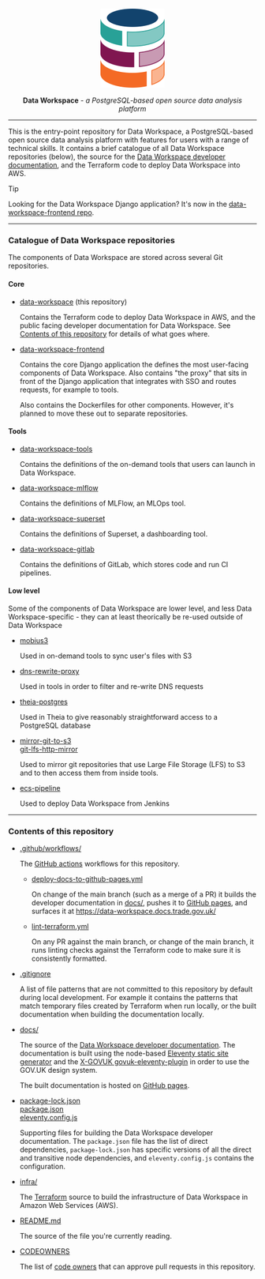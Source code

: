 <p align="center">
  <img alt="Data Workspace logo" width="130" height="160" src="./docs/assets/data-workspace-logo-colour-for-light-background.svg">
</p>

<p align="center"><strong>Data Workspace</strong> <em>- a PostgreSQL-based open source data analysis platform</em></p>

---

This is the entry-point repository for Data Workspace, a PostgreSQL-based open source data analysis platform with features for users with a range of technical skills. It contains a brief catalogue of all Data Workspace repositories (below), the source for the [Data Workspace developer documentation](https://data-workspace.docs.trade.gov.uk/), and the Terraform code to deploy Data Workspace into AWS.

> [!TIP]
> Looking for the Data Workspace Django application? It's now in the [data-workspace-frontend repo](https://github.com/uktrade/data-workspace-frontend).

---

### Catalogue of Data Workspace repositories

The components of Data Workspace are stored across several Git repositories.

#### Core

- [data-workspace](https://github.com/uktrade/data-workspace) (this repository)

   Contains the Terraform code to deploy Data Workspace in AWS, and the public facing developer documentation for Data Workspace. See [Contents of this repository](#contents-of-this-repository) for details of what goes where.

- [data-workspace-frontend](https://github.com/uktrade/data-workspace-frontend)

   Contains the core Django application the defines the most user-facing components of Data Workspace. Also contains "the proxy" that sits in front of the Django application that integrates with SSO and routes requests, for example to tools.

   Also contains the Dockerfiles for other components. However, it's planned to move these out to separate repositories.


#### Tools

- [data-workspace-tools](https://github.com/uktrade/data-workspace-tools)

  Contains the definitions of the on-demand tools that users can launch in Data Workspace.

- [data-workspace-mlflow](https://github.com/uktrade/data-workspace-mlflow)

  Contains the definitions of MLFlow, an MLOps tool.

- [data-workspace-superset](https://github.com/uktrade/data-workspace-superset)

  Contains the definitions of Superset, a dashboarding tool.

- [data-workspace-gitlab](https://github.com/uktrade/data-workspace-gitlab)

  Contains the definitions of GitLab, which stores code and run CI pipelines.


#### Low level

Some of the components of Data Workspace are lower level, and less Data Workspace-specific - they can at least theorically be re-used outside of Data Workspace

- [mobius3](https://github.com/uktrade/mobius3)

   Used in on-demand tools to sync user's files with S3

- [dns-rewrite-proxy](https://github.com/uktrade/dns-rewrite-proxy)

   Used in tools in order to filter and re-write DNS requests

- [theia-postgres](https://github.com/uktrade/theia-postgres)

   Used in Theia to give reasonably straightforward access to a PostgreSQL database

- [mirror-git-to-s3](https://github.com/uktrade/mirror-git-to-s3)<br>
  [git-lfs-http-mirror](https://github.com/uktrade/git-lfs-http-mirror)

   Used to mirror git repositories that use Large File Storage (LFS) to S3 and to then access them from inside tools.

- [ecs-pipeline](https://github.com/uktrade/ecs-pipeline)

   Used to deploy Data Workspace from Jenkins

---

### Contents of this repository

- [.github/workflows/](.github/workflows/)

   The [GitHub actions](https://docs.github.com/en/actions) workflows for this repository.

   - [deploy-docs-to-github-pages.yml](./.github/workflows/deploy-docs-to-github-pages.yml)

      On change of the main branch (such as a merge of a PR) it builds the developer documentation in [docs/](./docs/), pushes it to [GitHub pages](https://pages.github.com/), and surfaces it at https://data-workspace.docs.trade.gov.uk/

   - [lint-terraform.yml](./.github/workflows/lint-terraform.yml)

      On any PR against the main branch, or change of the main branch, it runs linting checks against the Terraform code to make sure it is consistently formatted.

- [.gitignore](./.gitignore)

   A list of file patterns that are not committed to this repository by default during local development. For example it contains the patterns that match temporary files created by Terraform when run locally, or the built documentation when building the documentation locally.

- [docs/](./docs/)

   The source of the [Data Workspace developer documentation](https://data-workspace.docs.trade.gov.uk/). The documentation is built using the node-based [Eleventy static site generator](https://www.11ty.dev/) and the [X-GOVUK govuk-eleventy-plugin](https://x-govuk.github.io/govuk-eleventy-plugin/) in order to use the GOV.UK design system.

   The built documentation is hosted on [GitHub pages](https://pages.github.com/).

- [package-lock.json](./package-lock.json)<br>
  [package.json](./package.json)<br>
  [eleventy.config.js](./eleventy.config.js)

   Supporting files for building the Data Workspace developer documentation. The `package.json` file has the list of direct dependencies, `package-lock.json` has specific versions of all the direct and transitive node dependencies, and `eleventy.config.js` contains the configuration.

- [infra/](./infra/)

   The [Terraform](https://www.terraform.io/) source to build the infrastructure of Data Workspace in Amazon Web Services (AWS).

- [README.md](./README.md)

   The source of the file you're currently reading.

- [CODEOWNERS](./CODEOWNERS)

   The list of [code owners](https://docs.github.com/en/repositories/managing-your-repositorys-settings-and-features/customizing-your-repository/about-code-owners) that can approve pull requests in this repository.
